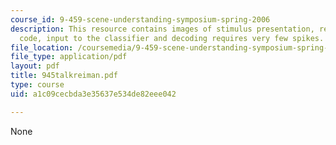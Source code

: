 ```yaml
---
course_id: 9-459-scene-understanding-symposium-spring-2006
description: This resource contains images of stimulus presentation, reading the neuronal
  code, input to the classifier and decoding requires very few spikes.
file_location: /coursemedia/9-459-scene-understanding-symposium-spring-2006/a1c09cecbda3e35637e534de82eee042_945talkreiman.pdf
file_type: application/pdf
layout: pdf
title: 945talkreiman.pdf
type: course
uid: a1c09cecbda3e35637e534de82eee042

---
```

None
